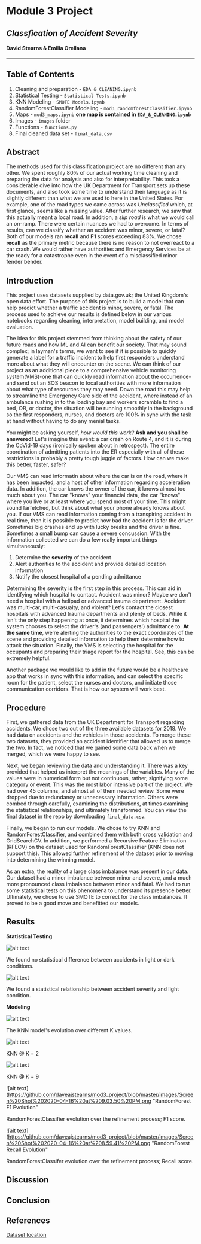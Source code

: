 # Module 3 Project
## *Classfication of Accident Severity*
#### David Stearns & Emilia Orellana
---

## Table of Contents
1. Cleaning and preparation - `EDA_&_CLEANING.ipynb`
2. Statistical Testing - `Statistical Tests.ipynb`
3. KNN Modeling - `SMOTE Models.ipynb`
4. RandomForestClassifier Modeling - `mod3_randomforestclassifier.ipynb`
5. Maps - `mod3_maps.ipynb` **one map is contained in `EDA_&_CLEANING.ipynb`**
6. Images - `images` folder
7. Functions - `functions.py`
8. Final cleaned data set - `final_data.csv`

## Abstract
The methods used for this classification project are no different than any other. We spent roughly 80% of our actual working time cleaning and preparing the data for analysis and also for interpretability. This took a considerable dive into how the UK Department for Transport sets up these documents, and also took some time to understand their language as it is slightly different than what we are used to here in the United States. For example, one of the road types we came across was *Unclassified* which, at first glance, seems like a missing value. After further research, we saw that this actually meant a local road. In addition, a *slip road* is what we would call an on-ramp. There were certain nuances we had to overcome. In terms of results, can we classify whether an accident was minor, severe, or fatal? Both of our models ran **recall** and **F1** scores exceeding 83%. We chose **recall** as the primary metric because there is no reason to not overreact to a car crash. We would rather have authorities and Emergency Services be at the ready for a catastrophe even in the event of a misclassified minor fender bender.   

## Introduction
This project uses datasets supplied by data.gov.uk; the United Kingdom's open data effort. The purpose of this project is to build a model that can help predict whether a traffic accident is minor, severe, or fatal. The process used to achieve our results is defined below in our various notebooks regarding cleaning, interpretation, model building, and model evaluation.  
  
The idea for this project stemmed from thinking about the safety of our future roads and how ML and AI can benefit our society. That may sound complex; in layman's terms, we want to see if it is possible to quickly generate a label for a traffic incident to help first responders understand more about what they will encounter on the scene. We can think of our project as an additional piece to a comprehensive vehicle monitoring system(VMS)-one that can quickly read information about the occurrence-and send out an SOS beacon to local authorities with more information about what type of resources they may need. Down the road this may help to streamline the Emergency Care side of the accident, where instead of an ambulance rushing in to the loading bay and workers scramble to find a bed, OR, or doctor, the situation will be running smoothly in the background so the first responders, nurses, and doctors are 100% in sync with the task at hand without having to do any menial tasks.  

You might be asking yourself, *how would this work?* **Ask and you shall be answered!** Let's imagine this event: a car crash on Route 4, and it is during the CoVid-19 days (ironically spoken about in retrospect). The entire coordination of admitting patients into the ER especially with all of these restrictions is probably a pretty tough juggle of factors. How can we make this better, faster, safer?  

Our VMS can read informatin about where the car is on the road, where it has been impacted, and a host of other information regarding acceleration data. In addition, the car knows the owner of the car, it knows almost too much about you. The car "knows" your financial data, the car "knows" where you live or at least where you spend most of your time. This might sound farfetched, but think about what your phone already knows about you. If our VMS can read information coming from a transpiring accident in real time, then it is possible to predict how bad the accident is for the driver. Sometimes big crashes end up with lucky breaks and the driver is fine. Sometimes a small bump can cause a severe concussion. With the information collected we can do a few really important things simultaneously:
1. Determine the **severity** of the accident
2. Alert authorities to the accident and provide detailed location information
3. Notify the closest hospital of a pending admittance

Determining the severity is the first step in this process. This can aid in identifying which hospital to contact. Accident was minor? Maybe we don't need a hospital with a helipad or advanced trauma department. Accident was multi-car, multi-casualty, and violent? Let's contact the closest hospitals with advanced trauma departments and plenty of beds. While it isn't the only step happening at once, it determines which hospital the system chooses to select the driver's (and passengers') admittance to. **At the same time**, we're alerting the authorities to the exact coordinates of the scene and providing detailed information to help them determine how to attack the situation. Finally, the VMS is selecting the hospital for the occupants and preparing their triage report for the hospital. See, this can be extremely helpful.  

Another package we would like to add in the future would be a healthcare app that works in sync with this information, and can select the specific room for the patient, select the nurses and doctors, and initiate those communication corridors. That is how our system will work best.

## Procedure

First, we gathered data from the UK Department for Transport regarding accidents. We chose two out of the three available datasets for 2018. We had data on accidents and the vehicles in those accidents. To merge these two datasets, they provided an accident identifier that allowed us to merge the two. In fact, we noticed that we gained some data back when we merged, which we were happy to see.  

Next, we began reviewing the data and understanding it. There was a key provided that helped us interpret the meanings of the variables. Many of the values were in numerical form but not continuous, rather, signifying some category or event. This was the most labor intensive part of the project. We had over 45 columns, and almost all of them needed review. Some were dropped due to redundancy or unnecessary information. Others were combed through carefully, examining the distributions, at times examining the statistical relationships, and ultimately transformed. You can view the final dataset in the repo by downloading `final_data.csv`.   

Finally, we began to run our models. We chose to try KNN and RandomForestClassifier, and combined them with both cross validation and GridSearchCV. In addition, we performed a Recursive Feature Elimination (RFECV) on the dataset used for RandomForestClassifier (KNN does not support this). This allowed further refinement of the dataset prior to moving into determining the winning model.  

As an extra, the reality of a large class imbalance was present in our data. Our dataset had a minor imbalance between minor and severe, and a much more pronounced class imbalance between minor and fatal. We had to run some statistical tests on this phenomena to understand its presence better. Ultimately, we chose to use SMOTE to correct for the class imbalances. It proved to be a good move and benefitted our models.

## Results

**Statistical Testing**

![alt text](https://github.com/daveajstearns/mod3_project/blob/master/images/Screen%20Shot%202020-04-17%20at%208.51.43%20AM.png "Accidents In Different Light Conditions")

We found no statistical difference between accidents in light or dark conditions.

![alt text](https://github.com/daveajstearns/mod3_project/blob/master/images/Screen%20Shot%202020-04-17%20at%208.49.36%20AM.png "Chi2 Test")

We found a statistical relationship between accident severity and light condition.

**Modeling**

![alt text](https://github.com/daveajstearns/mod3_project/blob/master/images/Screen%20Shot%202020-04-17%20at%209.01.49%20AM.png "KNN F1 Evolution")

The KNN model's evolution over different K values.  

![alt text](https://github.com/daveajstearns/mod3_project/blob/master/images/Screen%20Shot%202020-04-17%20at%209.11.49%20AM.png "KNN F1 @ K = 2")

KNN @ K = 2

![alt text](https://github.com/daveajstearns/mod3_project/blob/master/images/Screen%20Shot%202020-04-17%20at%209.12.28%20AM.png "KNN F1 @ K = 9")  

KNN @ K = 9

![alt text](https://github.com/daveajstearns/mod3_project/blob/master/images/Screen%20Shot%202020-04-16%20at%209.03.50%20PM.png "RandomForest F1 Evolution"

RandomForestClassifier evolution over the refinement process; F1 score.

![alt text](https://github.com/daveajstearns/mod3_project/blob/master/images/Screen%20Shot%202020-04-16%20at%208.59.41%20PM.png "RandomForest Recall Evolution"

RandomForestClassifer evolution over the refinement process; Recall score.




## Discussion

## Conclusion





## References
[Dataset location](https://data.gov.uk/dataset/cb7ae6f0-4be6-4935-9277-47e5ce24a11f/road-safety-data)
